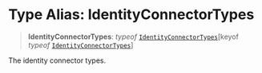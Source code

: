 # Type Alias: IdentityConnectorTypes

> **IdentityConnectorTypes**: *typeof* [`IdentityConnectorTypes`](../variables/IdentityConnectorTypes.md)\[keyof *typeof* [`IdentityConnectorTypes`](../variables/IdentityConnectorTypes.md)\]

The identity connector types.
